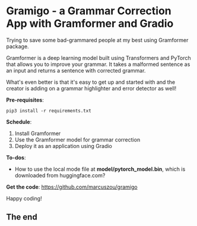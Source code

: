 # Gramigo - a Grammar Correction App with Gramformer and Gradio



Trying to save some bad-grammared people at my best using Gramformer package.

Gramformer is a deep learning model built using Transformers and PyTorch that allows you to improve your grammar. It takes a malformed sentence as an input and returns a sentence with corrected grammar. 

What's even better is that it's easy to get up and started with and the creator is adding on a grammar highlighter and error detector as well! 



**Pre-requisites**:

```
pip3 install -r requirements.txt
```



**Schedule**: 

1. Install Gramformer
2. Use the Gramformer model for grammar correction 
3. Deploy it as an application using Gradio



**To-dos**:

- How to use the local mode file at **model/pytorch_model.bin**, which is downloaded from huggingface.com?



**Get the code**:
https://github.com/marcuszou/gramigo



Happy coding!



## The end
